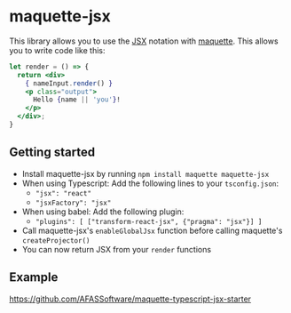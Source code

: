 # maquette-jsx
This library allows you to use the [JSX](https://reactjs.org/docs/introducing-jsx.html) notation with [maquette](https://maquettejs.org). This allows you to write code like this:

```jsx
let render = () => {
  return <div>
    { nameInput.render() }
    <p class="output">
      Hello {name || 'you'}!
    </p>
  </div>;
}
```

## Getting started
- Install maquette-jsx by running `npm install maquette maquette-jsx`
- When using Typescript: Add the following lines to your `tsconfig.json`:
  - `"jsx": "react"`
  - `"jsxFactory": "jsx"`
- When using babel:  Add the following plugin:
  - `"plugins": [ ["transform-react-jsx", {"pragma": "jsx"}] ]`
- Call maquette-jsx's `enableGlobalJsx` function before calling maquette's `createProjector()`
- You can now return JSX from your `render` functions

## Example
https://github.com/AFASSoftware/maquette-typescript-jsx-starter
